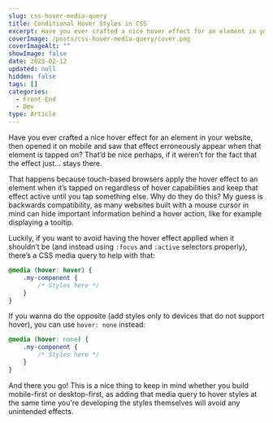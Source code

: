 ```yaml
---
slug: css-hover-media-query
title: Conditional Hover Styles in CSS
excerpt: Have you ever crafted a nice hover effect for an element in your website, then opened it on mobile and saw that effect erroneously appear when that element is tapped on?
coverImage: /posts/css-hover-media-query/cover.png
coverImageAlt: ""
showImage: false
date: 2023-02-12
updated: null
hidden: false
tags: []
categories:
  - Front-End
  - Dev
type: Article
---
```


Have you ever crafted a nice hover effect for an element in your website, then opened it on mobile and saw that effect erroneously appear when that element is tapped on? That’d be nice perhaps, if it weren’t for the fact that the effect just… stays there.

That happens because touch-based browsers apply the hover effect to an element when it’s tapped on regardless of hover capabilities and keep that effect active until you tap something else. Why do they do this? My guess is backwards compatibility, as many websites built with a mouse cursor in mind can hide important information behind a hover action, like for example displaying a tooltip.

Luckily, if you want to avoid having the hover effect applied when it shouldn’t be (and instead using `:focus` and `:active` selectors properly), there’s a CSS media query to help with that:

```css
@media (hover: hover) {
	.my-component {
		/* Styles here */
	}
}
```

If you wanna do the opposite (add styles only to devices that do not support hover), you can use `hover: none` instead:

```css
@media (hover: none) {
	.my-component {
		/* Styles here */
	}
}
```

And there you go! This is a nice thing to keep in mind whether you build mobile-first or desktop-first, as adding that media query to hover styles at the same time you're developing the styles themselves will avoid any unintended effects.
